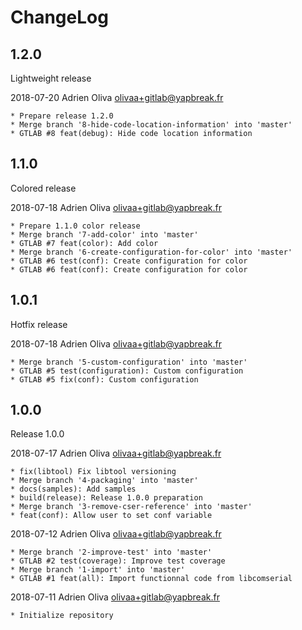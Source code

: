 # ChangeLog


## 1.2.0

Lightweight release

2018-07-20	Adrien Oliva <olivaa+gitlab@yapbreak.fr>

	* Prepare release 1.2.0
	* Merge branch '8-hide-code-location-information' into 'master'
	* GTLAB #8 feat(debug): Hide code location information


## 1.1.0

Colored release

2018-07-18	Adrien Oliva <olivaa+gitlab@yapbreak.fr>

	* Prepare 1.1.0 color release
	* Merge branch '7-add-color' into 'master'
	* GTLAB #7 feat(color): Add color
	* Merge branch '6-create-configuration-for-color' into 'master'
	* GTLAB #6 test(conf): Create configuration for color
	* GTLAB #6 feat(conf): Create configuration for color

## 1.0.1

Hotfix release

2018-07-18	Adrien Oliva <olivaa+gitlab@yapbreak.fr>

	* Merge branch '5-custom-configuration' into 'master'
	* GTLAB #5 test(configuration): Custom configuration
	* GTLAB #5 fix(conf): Custom configuration


## 1.0.0

Release 1.0.0

2018-07-17	Adrien Oliva <olivaa+gitlab@yapbreak.fr>

	* fix(libtool) Fix libtool versioning
	* Merge branch '4-packaging' into 'master'
	* docs(samples): Add samples
	* build(release): Release 1.0.0 preparation
	* Merge branch '3-remove-cser-reference' into 'master'
	* feat(conf): Allow user to set conf variable

2018-07-12	Adrien Oliva <olivaa+gitlab@yapbreak.fr>

	* Merge branch '2-improve-test' into 'master'
	* GTLAB #2 test(coverage): Improve test coverage
	* Merge branch '1-import' into 'master'
	* GTLAB #1 feat(all): Import functionnal code from libcomserial

2018-07-11	Adrien Oliva <olivaa+gitlab@yapbreak.fr>

	* Initialize repository


